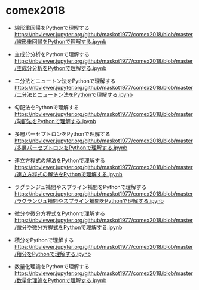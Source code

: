 # comex2018

* 線形重回帰をPythonで理解する
    https://nbviewer.jupyter.org/github/maskot1977/comex2018/blob/master/線形重回帰をPythonで理解する.ipynb
* 主成分分析をPythonで理解する
    https://nbviewer.jupyter.org/github/maskot1977/comex2018/blob/master/主成分分析をPythonで理解する.ipynb

* 二分法とニュートン法をPythonで理解する
    https://nbviewer.jupyter.org/github/maskot1977/comex2018/blob/master/二分法とニュートン法をPythonで理解する.ipynb

* 勾配法をPythonで理解する
    https://nbviewer.jupyter.org/github/maskot1977/comex2018/blob/master/勾配法をPythonで理解する.ipynb
    
* 多層パーセプトロンをPythonで理解する
    https://nbviewer.jupyter.org/github/maskot1977/comex2018/blob/master/多層パーセプトロンをPythonで理解する.ipynb

* 連立方程式の解法をPythonで理解する
   https://nbviewer.jupyter.org/github/maskot1977/comex2018/blob/master/連立方程式の解法をPythonで理解する.ipynb

* ラグランジュ補間やスプライン補間をPythonで理解する
    https://nbviewer.jupyter.org/github/maskot1977/comex2018/blob/master/ラグランジュ補間やスプライン補間をPythonで理解する.ipynb

* 微分や微分方程式をPythonで理解する
    https://nbviewer.jupyter.org/github/maskot1977/comex2018/blob/master/微分や微分方程式をPythonで理解する.ipynb
    
* 積分をPythonで理解する
    https://nbviewer.jupyter.org/github/maskot1977/comex2018/blob/master/積分をPythonで理解する.ipynb
  
* 数量化理論をPythonで理解する
    https://nbviewer.jupyter.org/github/maskot1977/comex2018/blob/master/数量化理論をPythonで理解する.ipynb
